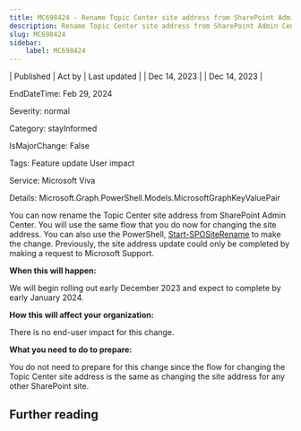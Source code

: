 ```yaml
---
title: MC698424 - Rename Topic Center site address from SharePoint Admin Center
description: Rename Topic Center site address from SharePoint Admin Center
slug: MC698424
sidebar:
    label: MC698424
---
```


| Published | Act by | Last updated |
| Dec 14, 2023 |  | Dec 14, 2023 |

EndDateTime: Feb 29, 2024

Severity: normal

Category: stayInformed

IsMajorChange: False

Tags: Feature update User impact

Service: Microsoft Viva

Details: Microsoft.Graph.PowerShell.Models.MicrosoftGraphKeyValuePair

<p>You can now rename the Topic Center site address from SharePoint Admin Center. You will use the same flow that you do now for changing the site address. You can also use the PowerShell, <a href="https://learn.microsoft.com/powershell/module/sharepoint-online/start-spositerename?view=sharepoint-ps)" target="_blank">Start-SPOSiteRename</a> to make the change. Previously, the site address update could only be completed by making a request to Microsoft Support.</p><p><b>When this will happen:</b></p><p>We will begin rolling out early December 2023 and expect to complete by early January 2024.</p><p><b>How this will affect your organization:</b></p><p>There is no end-user impact for this change.&nbsp;</p><p><b>What you need to do to prepare:</b></p><p>You do not need to prepare for this change since the flow for changing the Topic Center site address is the same as changing the site address for any other SharePoint site.</p>

## Further reading
